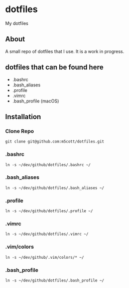 # dotfiles
My dotfiles

## About
A small repo of dotfiles that I use. It is a work in progress.

## dotfiles that can be found here
+ .bashrc
+ .bash_aliases
+ .profile
+ .vimrc
+ .bash_profile (macOS)

## Installation
### Clone Repo
```
git clone git@github.com:m5cott/dotfiles.git
```

### .bashrc
```
ln -s ~/dev/github/dotfiles/.bashrc ~/
```
### .bash_aliases
```
ln -s ~/dev/github/dotfiles/.bash_aliases ~/
```
### .profile
```
ln -s ~/dev/github/dotfiles/.profile ~/
```
### .vimrc
```
ln -s ~/dev/github/dotfiles/.vimrc ~/
```
### .vim/colors
```
ln -s ~/dev/github/.vim/colors/* ~/
```
### .bash_profile
```
ln -s ~/dev/github/dotfiles/.bash_profile ~/
```